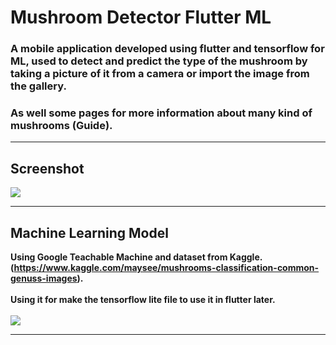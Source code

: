 # Mushroom Detector Flutter ML
<h3> A mobile application developed using flutter and tensorflow for ML, used to detect and predict the type of the mushroom by taking a picture of it from a camera or import the image from the gallery. </h3>
<h3> As well some pages for more information about many kind of mushrooms (Guide). </h3>
<hr/>


## Screenshot 
![](https://raw.githubusercontent.com/hbfawaz112/Mushroom-Detector-Flutter-ML/main/PicsArt_11-01-02.43.49.jpg)

<hr>

## Machine Learning Model
<b>Using Google Teachable Machine and dataset from Kaggle. <br> (https://www.kaggle.com/maysee/mushrooms-classification-common-genuss-images).</b>
<br><br>
<b>Using it for make the tensorflow lite file to use it in flutter later.
<br><br>
![](https://raw.githubusercontent.com/hbfawaz112/Mushroom-Detector-Flutter-ML/main/mm.PNG)
<hr>
